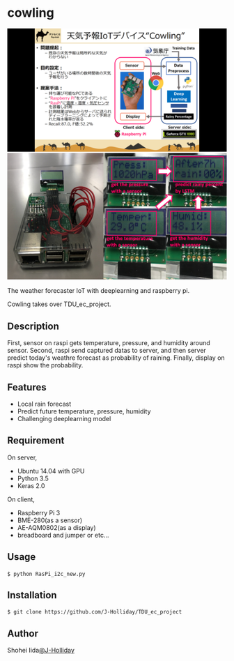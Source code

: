 # cowling

![cowling_summary](./cowling_summary.png "cowling_summary")
![cowling](./cowling.png "cowling")

The weather forecaster IoT with deeplearning and raspberry pi.

Cowling takes over TDU_ec_project.

## Description

First, sensor on raspi gets temperature, pressure, and humidity around sensor.
Second, raspi send captured datas to server, and then server predict today's weathre forecast as probability of raining.
Finally, display on raspi show the probability.

## Features

- Local rain forecast
- Predict future temperature, pressure, humidity
- Challenging deeplearning model

## Requirement

On server,
- Ubuntu 14.04 with GPU
- Python 3.5
- Keras 2.0

On client,
- Raspberry Pi 3
- BME-280(as a sensor)
- AE-AQM0802(as a display)
- breadboard and jumper or etc...

## Usage

    $ python RasPi_i2c_new.py

## Installation

    $ git clone https://github.com/J-Holliday/TDU_ec_project

## Author

Shohei Iida[@J-Holliday](https://digirakuda.org)


